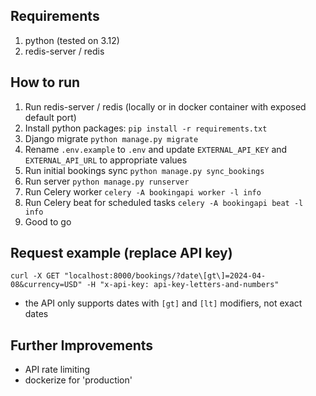 ## Requirements

1. python (tested on 3.12)
2. redis-server / redis

## How to run

1. Run redis-server / redis (locally or in docker container with exposed default port)
2. Install python packages: `pip install -r requirements.txt`
3. Django migrate `python manage.py migrate`
4. Rename `.env.example` to `.env` and update `EXTERNAL_API_KEY` and `EXTERNAL_API_URL` to appropriate values
5. Run initial bookings sync `python manage.py sync_bookings`
6. Run server `python manage.py runserver`
7. Run Celery worker `celery -A bookingapi worker -l info`
8. Run Celery beat for scheduled tasks `celery -A bookingapi beat -l info`
9. Good to go

## Request example (replace API key)

`curl -X GET "localhost:8000/bookings/?date\[gt\]=2024-04-08&currency=USD" -H "x-api-key: api-key-letters-and-numbers"`
- the API only supports dates with `[gt]` and `[lt]` modifiers, not exact dates

## Further Improvements

- API rate limiting
- dockerize for 'production'
